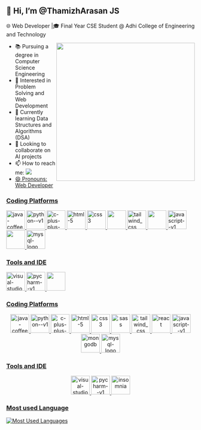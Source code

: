 ## 👋 Hi, I’m @ThamizhArasan JS

🌐 Web Developer |🎓 Final Year CSE Student @ Adhi College of Engineering and Technology

<img align='right' width='370' heigth='290' src='https://aviintech.com/wp-content/uploads/2023/10/training.gif'>

- 📚 Pursuing a degree in Computer Science Engineering
- 👀 Interested in Problem Solving and Web Development
- 🌱 Currently learning Data Structures and Algorithms (DSA)
- 💞️ Looking to collaborate on AI projects
- 📫 How to reach me:
  <a href='https://www.linkedin.com/in/thamizh-arasan-j-s-131a9524b/'>
  <img src='https://img.shields.io/badge/LinkedIn-0077B5?style=for-the-badge&logo=linkedin&logoColor=white'>
- 😄 Pronouns: Web Developer


### Coding Platforms

<img width="50" height="50" src="https://img.icons8.com/color/48/java-coffee-cup-logo--v1.png" alt="java-coffee-cup-logo--v1"/>  <img width="50" height="50" src="https://img.icons8.com/color/48/python--v1.png" alt="python--v1"/> <img width="50" height="50" src="https://img.icons8.com/fluency/48/c-plus-plus-logo.png" alt="c-plus-plus-logo"/> <img width="50" height="50" src="https://img.icons8.com/fluency/50/html-5.png" alt="html-5"/> <img width="50" height="50" src="https://img.icons8.com/color/50/css3.png" alt="css3"/> <img width="50" height="50" src="https://seeklogo.com/images/S/sass-logo-E41E7734A8-seeklogo.com.png"/> <img width="50" height="50" src="https://img.icons8.com/color/50/tailwind_css.png" alt="tailwind_css"/> <img width="50" height="50" src='https://seeklogo.com/images/R/react-logo-7B3CE81517-seeklogo.com.png'/> <img width="50" height="50" src="https://img.icons8.com/color/50/javascript--v1.png" alt="javascript--v1"/> <img width="50" height="50" src="https://seeklogo.com/images/M/mongodb-logo-D13D67C930-seeklogo.com.png"/> <img width="50" height="50" src="https://img.icons8.com/fluency/50/mysql-logo.png" alt="mysql-logo"/>


### Tools and IDE

<img width="50" height="50" src="https://img.icons8.com/fluency/50/visual-studio-code-2019.png" alt="visual-studio-code-2019"/> <img width="50" height="50" src="https://img.icons8.com/color/50/pycharm--v1.png" alt="pycharm--v1"/> <img width="50" height="50" src='https://seeklogo.com/images/I/insomnia-logo-A35E09EB19-seeklogo.com.png'/> 


### Coding Platforms

<p align="center">
  <img width="50" height="50" src="https://img.icons8.com/color/48/java-coffee-cup-logo--v1.png" alt="java-coffee-cup-logo--v1"/>
  <img width="50" height="50" src="https://img.icons8.com/color/48/python--v1.png" alt="python--v1"/>
  <img width="50" height="50" src="https://img.icons8.com/fluency/48/c-plus-plus-logo.png" alt="c-plus-plus-logo"/>
  <img width="50" height="50" src="https://img.icons8.com/fluency/50/html-5.png" alt="html-5"/>
  <img width="50" height="50" src="https://img.icons8.com/color/50/css3.png" alt="css3"/>
  <img width="50" height="50" src="https://seeklogo.com/images/S/sass-logo-E41E7734A8-seeklogo.com.png" alt="sass"/>
  <img width="50" height="50" src="https://img.icons8.com/color/50/tailwind_css.png" alt="tailwind_css"/>
  <img width="50" height="50" src="https://seeklogo.com/images/R/react-logo-7B3CE81517-seeklogo.com.png" alt="react"/>
  <img width="50" height="50" src="https://img.icons8.com/color/50/javascript--v1.png" alt="javascript--v1"/>
  <img width="50" height="50" src="https://seeklogo.com/images/M/mongodb-logo-D13D67C930-seeklogo.com.png" alt="mongodb"/>
  <img width="50" height="50" src="https://img.icons8.com/fluency/50/mysql-logo.png" alt="mysql-logo"/>
</p>

### Tools and IDE

<p align="center">
  <img width="50" height="50" src="https://img.icons8.com/fluency/50/visual-studio-code-2019.png" alt="visual-studio-code-2019"/>
  <img width="50" height="50" src="https://img.icons8.com/color/50/pycharm--v1.png" alt="pycharm--v1"/>
  <img width="50" height="50" src="https://seeklogo.com/images/I/insomnia-logo-A35E09EB19-seeklogo.com.png" alt="insomnia"/>
</p>


### Most used Language

![Most Used Languages](https://github-readme-stats.vercel.app/api/top-langs/?username=ThamizhArasanJS200357&layout=compact)
